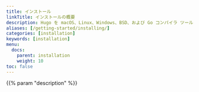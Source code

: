 ```yaml
---
title: インストール
linkTitle: インストールの概要
description: Hugo を macOS、Linux、Windows、BSD、および Go コンパイラ ツールチェーンを実行できる任意のマシンにインストールします。
aliases: [/getting-started/installing/]
categories: [installation]
keywords: [installation]
menu:
  docs:
    parent: installation
    weight: 10
toc: false
---
```


{{% param "description" %}}
